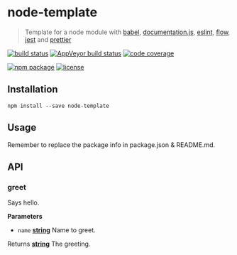 # node-template

> Template for a node module with [babel](https://babeljs.io/),
> [documentation.js](http://documentation.js.org/),
> [eslint](http://eslint.org/), [flow](https://flow.org/),
> [jest](https://facebook.github.io/jest/) and
> [prettier](https://github.com/prettier/prettier)

[![build status](https://img.shields.io/travis/jeysal/node-template/master.svg?style=flat-square)](https://travis-ci.org/jeysal/node-template)
[![AppVeyor build status](https://img.shields.io/appveyor/ci/jeysal/node-template/master.svg?style=flat-square&label=windows+build)](https://ci.appveyor.com/project/jeysal/node-template)
[![code coverage](https://img.shields.io/codecov/c/github/jeysal/node-template/master.svg?style=flat-square)](https://codecov.io/gh/jeysal/node-template)

[![npm package](https://img.shields.io/npm/v/node-template.svg?style=flat-square)](https://www.npmjs.com/package/node-template)
[![license](https://img.shields.io/github/license/jeysal/node-template.svg?style=flat-square)](https://github.com/jeysal/node-template/blob/master/LICENSE)

## Installation

    npm install --save node-template

## Usage

Remember to replace the package info in package.json & README.md.

## API

<!-- Generated by documentation.js. Update this documentation by updating the source code. -->

### greet

Says hello.

**Parameters**

* `name`
  **[string](https://developer.mozilla.org/en-US/docs/Web/JavaScript/Reference/Global_Objects/String)**
  Name to greet.

Returns
**[string](https://developer.mozilla.org/en-US/docs/Web/JavaScript/Reference/Global_Objects/String)**
The greeting.
